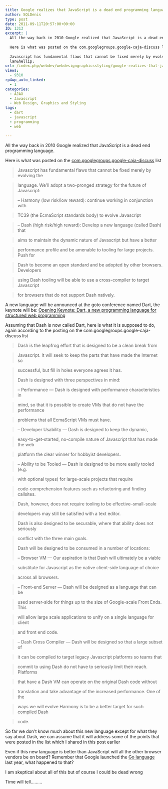 ```yaml
---
title: Google realizes that JavaScript is a dead end programming language, to be replaced by Dart a new language
author: SQLDenis
type: post
date: 2011-09-11T20:57:00+00:00
ID: 1313
excerpt: |
  All the way back in 2010 Google realized that JavaScript is a dead end programming language.
  
  Here is what was posted on the com.googlegroups.google-caja-discuss list
  
  Javascript has fundamental flaws that cannot be fixed merely by evolving the
  lan&hellip;
url: /index.php/webdev/webdesigngraphicsstyling/google-realizes-that-javascript-is/
views:
  - 9310
rp4wp_auto_linked:
  - 1
categories:
  - AJAX
  - Javascript
  - Web Design, Graphics and Styling
tags:
  - dart
  - javascript
  - programming
  - web

---
```

All the way back in 2010 Google realized that JavaScript is a dead end programming language.

Here is what was posted on the [com.googlegroups.google-caja-discuss][1] list

> Javascript has fundamental flaws that cannot be fixed merely by evolving the
  
> language. We'll adopt a two-pronged strategy for the future of Javascript:
> 
> – Harmony (low risk/low reward): continue working in conjunction with
     
> TC39 (the EcmaScript standards body) to evolve Javascript
     
> – Dash (high risk/high reward): Develop a new language (called Dash) that
     
> aims to maintain the dynamic nature of Javascript but have a better
     
> performance profile and be amenable to tooling for large projects. Push for
     
> Dash to become an open standard and be adopted by other browsers. Developers
     
> using Dash tooling will be able to use a cross-compiler to target Javascript
     
> for browsers that do not support Dash natively.

A new language will be announced at the goto conference named Dart, the keynote will be: [Opening Keynote: Dart, a new programming language for structured web programming][2]

Assuming that Dash is now called Dart, here is what it is supposed to do, again according to the posting on the com.googlegroups.google-caja-discuss list

> Dash is the leapfrog effort that is designed to be a clean break from
  
> Javascript. It will seek to keep the parts that have made the Internet so
  
> successful, but fill in holes everyone agrees it has.
> 
> Dash is designed with three perspectives in mind:
> 
> – Performance — Dash is designed with performance characteristics in
     
> mind, so that it is possible to create VMs that do not have the performance
     
> problems that all EcmaScript VMs must have.
     
> – Developer Usability — Dash is designed to keep the dynamic,
     
> easy-to-get-started, no-compile nature of Javascript that has made the web
     
> platform the clear winner for hobbyist developers.
     
> – Ability to be Tooled — Dash is designed to be more easily tooled (e.g.
     
> with optional types) for large-scale projects that require
     
> code-comprehension features such as refactoring and finding callsites.
      
> Dash, however, does not require tooling to be effective–small-scale
     
> developers may still be satisfied with a text editor.
> 
> Dash is also designed to be securable, where that ability does not seriously
  
> conflict with the three main goals.
> 
> Dash will be designed to be consumed in a number of locations:
> 
> – Browser VM — Our aspiration is that Dash will ultimately be a viable
     
> substitute for Javascript as the native client-side language of choice
     
> across all browsers.
     
> – Front-end Server — Dash will be designed as a language that can be
     
> used server-side for things up to the size of Google-scale Front Ends. This
     
> will allow large scale applications to unify on a single language for client
     
> and front end code.
     
> – Dash Cross Compiler — Dash will be designed so that a large subset of
     
> it can be compiled to target legacy Javascript platforms so teams that
     
> commit to using Dash do not have to seriously limit their reach. Platforms
     
> that have a Dash VM can operate on the original Dash code without
     
> translation and take advantage of the increased performance. One of the
     
> ways we will evolve Harmony is to be a better target for such compiled Dash
     
> code.

So far we don't know much about this new language except for what they say about Dash, we can assume that it will address some of the points that were posted in the list which I shared in this post earlier

Even if this new language is better than JavaScript will all the other browser vendors be on board? Remember that Google launched the [Go language][3] last year, what happened to that?

I am skeptical about all of this but of course I could be dead wrong

Time will tell.........

 [1]: http://markmail.org/message/uro3jtoitlmq6x7t
 [2]: http://gotocon.com/aarhus-2011/presentation/Opening%20Keynote:%20Dart,%20a%20new%20programming%20language%20for%20structured%20web%20programming
 [3]: http://golang.org/